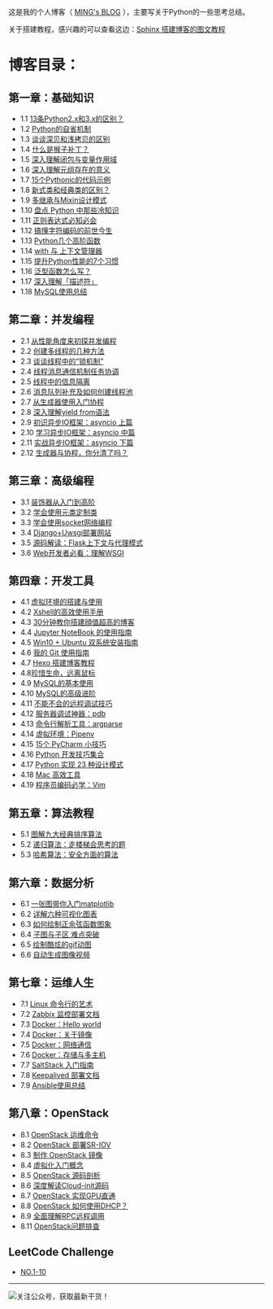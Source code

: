 
这是我的个人博客（ [MING's BLOG](http://python-online.cn/) ），主要写关于Python的一些思考总结。

关于搭建教程，感兴趣的可以查看这边：[Sphinx 搭建博客的图文教程](https://github.com/BingmingWong/MING-BLOG/blob/master/source/c04/c04_03.rst)

# 博客目录：

## 第一章：基础知识
- 1.1 [13条Python2.x和3.x的区别？](http://python-online.cn/zh_CN/latest/c01/c01_01.html)
- 1.2 [Python的自省机制](http://python-online.cn/zh_CN/latest/c01/c01_02.html)
- 1.3 [谈谈深贝和浅拷贝的区别](http://python-online.cn/zh_CN/latest/c01/c01_03.html)
- 1.4 [什么是猴子补丁？](http://python-online.cn/zh_CN/latest/c01/c01_04.html)
- 1.5 [深入理解闭包与变量作用域](http://python-online.cn/zh_CN/latest/c01/c01_05.html)
- 1.6 [深入理解元组存在的意义](http://python-online.cn/zh_CN/latest/c01/c01_07.html)
- 1.7 [15个Pythonic的代码示例](https://python-online.cn/zh_CN/latest/c01/c01_06.html)
- 1.8 [新式类和经典类的区别？](https://python-online.cn/zh_CN/latest/c01/c01_08.html)
- 1.9 [多继承与Mixin设计模式](https://python-online.cn/zh_CN/latest/c01/c01_09.html)
- 1.10 [盘点 Python 中那些冷知识](https://python-online.cn/zh_CN/latest/c01/c01_10.html)
- 1.11 [正则表达式必知必会](http://python-online.cn/zh_CN/latest/c01/c01_11.html)
- 1.12 [搞懂字符编码的前世今生](http://python-online.cn/zh_CN/latest/c01/c01_12.html)
- 1.13 [Python几个高阶函数](http://python-online.cn/zh_CN/latest/c01/c01_13.html)
- 1.14 [with 与 上下文管理器](http://python-online.cn/zh_CN/latest/c01/c01_14.html)
- 1.15 [提升Python性能的7个习惯](http://python-online.cn/zh_CN/latest/c01/c01_15.html)
- 1.16 [泛型函数怎么写？](http://python-online.cn/zh_CN/latest/c01/c01_16.html)
- 1.17 [深入理解「描述符」](http://python-online.cn/zh_CN/latest/c01/c01_17.html)
- 1.18 [MySQL使用总结](http://python-online.cn/zh_CN/latest/c01/c01_18.html)

## 第二章：并发编程
- 2.1 [从性能角度来初探并发编程](http://python-online.cn/zh_CN/latest/c02/c02_01.html)
- 2.2 [创建多线程的几种方法](http://python-online.cn/zh_CN/latest/c02/c02_02.html)
- 2.3 [谈谈线程中的“锁机制”](http://python-online.cn/zh_CN/latest/c02/c02_03.html)
- 2.4 [线程消息通信机制任务协调](http://python-online.cn/zh_CN/latest/c02/c02_04.html)
- 2.5 [线程中的信息隔离](http://python-online.cn/zh_CN/latest/c02/c02_05.html)
- 2.6 [消息队列补充及如何创建线程池](http://python-online.cn/zh_CN/latest/c02/c02_06.html)
- 2.7 [从生成器使用入门协程](http://python-online.cn/zh_CN/latest/c02/c02_07.html)
- 2.8 [深入理解yield from语法](http://python-online.cn/zh_CN/latest/c02/c02_08.html)
- 2.9 [初识异步IO框架：asyncio 上篇](http://python-online.cn/zh_CN/latest/c02/c02_09.html)
- 2.10 [学习异步IO框架：asyncio 中篇](http://python-online.cn/zh_CN/latest/c02/c02_10.html)
- 2.11 [实战异步IO框架：asyncio 下篇](http://python-online.cn/zh_CN/latest/c02/c02_11.html)
- 2.12 [生成器与协程，你分清了吗？](http://python-online.cn/zh_CN/latest/c02/c02_12.html)

## 第三章：高级编程
- 3.1 [装饰器从入门到高阶](http://python-online.cn/zh_CN/latest/c02/c03_01.html)
- 3.2 [学会使用元类定制类](http://python-online.cn/zh_CN/latest/c02/c03_02.html)
- 3.3 [学会使用socket网络编程](http://python-online.cn/zh_CN/latest/c02/c03_03.html)
- 3.4 [Django+Uwsgi部署网站](http://python-online.cn/zh_CN/latest/c03/c03_04.html)
- 3.5 [源码解读：Flask上下文与代理模式](http://python-online.cn/zh_CN/latest/c03/c03_05.html)
- 3.6 [Web开发者必看：理解WSGI](http://python-online.cn/zh_CN/latest/c03/c03_06.html)

## 第四章：开发工具
- 4.1 [虚拟环境的搭建与使用](http://python-online.cn/zh_CN/latest/c02/c04_01.html)
- 4.2 [Xshell的高效使用手册](http://python-online.cn/zh_CN/latest/c02/c04_02.html)
- 4.3 [30分钟教你搭建顔值超高的博客](http://python-online.cn/zh_CN/latest/c02/c04_03.html)
- 4.4 [Jupyter NoteBook 的使用指南](https://python-online.cn/zh_CN/latest/c04/c04_04.html)
- 4.5 [Win10 + Ubuntu 双系统安装指南](https://python-online.cn/zh_CN/latest/c04/c04_05.html)
- 4.6 [我的 Git 使用指南](http://python-online.cn/zh_CN/latest/c04/c04_06.html)
- 4.7 [ Hexo 搭建博客教程](http://python-online.cn/zh_CN/latest/c04/c04_07.html)
- 4.8[珍惜生命，远离鼠标](http://python-online.cn/zh_CN/latest/c04/c04_08.html)
- 4.9 [MySQL的基本使用](http://python-online.cn/zh_CN/latest/c04/c04_09.html)
- 4.10 [MySQL的高级进阶](http://python-online.cn/zh_CN/latest/c04/c04_10.html)
- 4.11 [不能不会的远程调试技巧](http://python-online.cn/zh_CN/latest/c04/c04_11.html)
- 4.12 [服务器调试神器：pdb](http://python-online.cn/zh_CN/latest/c04/c04_12.html)
- 4.13 [命令行解析工具：argparse](http://python-online.cn/zh_CN/latest/c04/c04_13.html)
- 4.14 [虚拟环境：Pipenv](http://python-online.cn/zh_CN/latest/c04/c04_14.html)
- 4.15 [15个 PyCharm 小技巧](http://python-online.cn/zh_CN/latest/c04/c04_15.html)
- 4.16 [Python 开发技巧集合](http://python-online.cn/zh_CN/latest/c04/c04_16.html)
- 4.17 [Python 实现 23 种设计模式](http://python-online.cn/zh_CN/latest/c04/c04_17.html)
- 4.18 [Mac 高效工具](http://python-online.cn/zh_CN/latest/c04/c04_18.html)
- 4.19 [程序员编码必学：Vim](http://python-online.cn/zh_CN/latest/c04/c04_19.html)

## 第五章：算法教程
- 5.1 [图解九大经典排序算法](http://python-online.cn/zh_CN/latest/c02/c05_01.html)
- 5.2 [递归算法：走楼梯会思考的题](http://python-online.cn/zh_CN/latest/c04/c04_18.html)
- 5.3 [哈希算法：安全方面的算法](http://python-online.cn/zh_CN/latest/c04/c04_18.html)

## 第六章：数据分析
- 6.1 [一张图带你入门matplotlib](https://python-online.cn/zh_CN/latest/c06/c06_01.html)
- 6.2 [详解六种可视化图表](https://python-online.cn/zh_CN/latest/c06/c06_02.html)
- 6.3 [如何绘制正余弦函数图象](https://python-online.cn/zh_CN/latest/c06/c06_03.html)
- 6.4 [子图与子区 难点突破](https://python-online.cn/zh_CN/latest/c06/c06_04.html)
- 6.5 [绘制酷炫的gif动图](http://python-online.cn/zh_CN/latest/c06/c06_05.html)
- 6.6 [自动生成图像视频](http://python-online.cn/zh_CN/latest/c06/c06_06.html)

## 第七章：运维人生

- 7.1 [Linux 命令行的艺术](http://python-online.cn/zh_CN/latest/c07/c07_01.html)
- 7.2 [Zabbix 监控部署文档](http://python-online.cn/zh_CN/latest/c07/c07_02.html)
- 7.3 [Docker：Hello world](http://python-online.cn/zh_CN/latest/c07/c07_03.html)
- 7.4 [Docker：关于镜像](http://python-online.cn/zh_CN/latest/c07/c07_04.html)
- 7.5 [Docker：网络通信](http://python-online.cn/zh_CN/latest/c07/c07_05.html)
- 7.6 [Docker：存储与多主机](http://python-online.cn/zh_CN/latest/c07/c07_06.html)
- 7.7 [SaltStack 入门指南](http://python-online.cn/zh_CN/latest/c07/c07_07.html)
- 7.8 [Keepalived 部署文档](http://python-online.cn/zh_CN/latest/c07/c07_08.html)
- 7.9 [Ansible使用总结](http://python-online.cn/zh_CN/latest/c07/c07_09.html)

## 第八章：OpenStack

- 8.1 [OpenStack 运维命令](http://python-online.cn/zh_CN/latest/c08/c08_01.html)
- 8.2 [OpenStack 部署SR-IOV](http://python-online.cn/zh_CN/latest/c08/c08_02.html)
- 8.3 [制作 OpenStack 镜像](http://python-online.cn/zh_CN/latest/c08/c08_03.html)
- 8.4 [虚拟化入门概念](http://python-online.cn/zh_CN/latest/c08/c08_04.html)
- 8.5 [OpenStack 源码剖析](http://python-online.cn/zh_CN/latest/c08/c08_05.html)
- 8.6 [深度解读Cloud-init源码](http://python-online.cn/zh_CN/latest/c08/c08_06.html)
- 8.7 [OpenStack 实现GPU直通](http://python-online.cn/zh_CN/latest/c08/c08_07.html)
- 8.8 [OpenStack 如何使用DHCP？](http://python-online.cn/zh_CN/latest/c08/c08_08.html)
- 8.9 [全面理解RPC远程调用](http://python-online.cn/zh_CN/latest/c08/c08_09.html)
- 8.11 [OpenStack问题排查](http://python-online.cn/zh_CN/latest/c08/c08_11.html)

## LeetCode Challenge

- [NO.1-10](http://python-online.cn/zh_CN/latest/lc01/1-10.html)

---
![关注公众号，获取最新干货！](http://image.python-online.cn/20190511161447.png)
